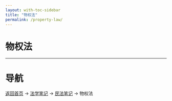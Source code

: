 ```yaml
---
layout: with-toc-sidebar
title: "物权法"
permalink: /property-law/
---
```

# 物权法

---

# 导航
[返回首页](/) → [法学笔记](/legal-notes/) → [民法笔记](/civil-law/) → 物权法
